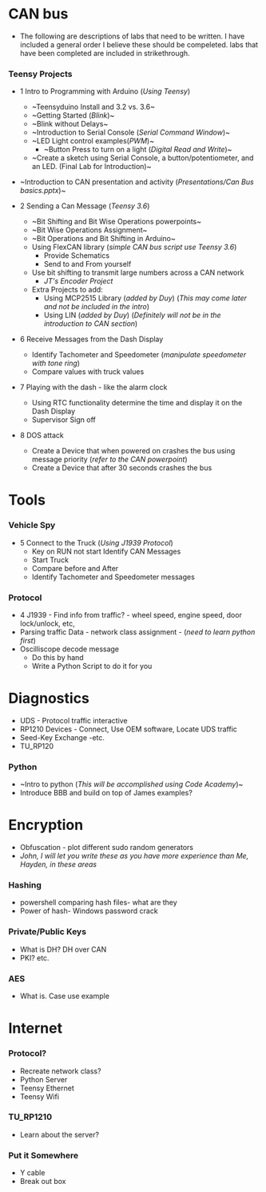 # CAN bus
* The following are descriptions of labs that need to be written. I have included a general order I believe these should be compeleted.
labs that have been completed are included in strikethrough. 
### Teensy Projects
* 1 Intro to Programming with Arduino (_Using Teensy_)
	- ~Teensyduino Install and 3.2 vs. 3.6~
	- ~Getting Started (_Blink_)~
	- ~Blink without Delays~
	- ~Introduction to Serial Console (_Serial Command Window_)~
	- ~LED Light control examples(_PWM_)~
		- ~Button Press to turn on a light (_Digital Read and Write_)~
	- ~Create a sketch using Serial Console, a button/potentiometer, and an LED. (Final Lab for Introduction)~
	
* ~Introduction to CAN presentation and activity (_Presentations/Can Bus basics.pptx_)~
* 2 Sending a Can Message (_Teensy 3.6_)
	- ~Bit Shifting and Bit Wise Operations powerpoints~
	- ~Bit Wise Operations Assignment~
	- ~Bit Operations and Bit Shifting in Arduino~
	- Using FlexCAN library (_simple CAN bus script use Teensy 3.6_)
		- Provide Schematics
		- Send to and From yourself
	- Use bit shifting to transmit large numbers across a CAN network
		- _JT's Encoder Project_
	- Extra Projects to add:
		- Using MCP2515 Library (_added by Duy_) (_This may come later and not be included in the intro_)
		- Using LIN (_added by Duy_) (_Definitely will not be in the introduction to CAN section_)
	
* 6 Receive Messages from the Dash Display
	- Identify Tachometer and Speedometer (_manipulate speedometer with tone ring_)
	- Compare values with truck values
* 7 Playing with the dash - like the alarm clock
	- Using RTC functionality determine the time and display it on the Dash Display
	- Supervisor Sign off
* 8 DOS attack
	- Create a Device that when powered on crashes the bus using message priority (_refer to the CAN powerpoint_)
	- Create a Device that after 30 seconds crashes the bus
# Tools
### Vehicle Spy
* 5 Connect to the Truck (_Using J1939 Protocol_)
	- Key on RUN not start Identify CAN Messages
	- Start Truck
	- Compare before and After
	- Identify Tachometer and Speedometer messages

### Protocol
* 4 J1939 - Find info from traffic? - wheel speed, engine speed, door lock/unlock, etc, 
* Parsing traffic Data - network class assignment - (_need to learn python first_)
* Oscilliscope decode message
	- Do this by hand
	- Write a Python Script to do it for you

# Diagnostics
* UDS - Protocol traffic interactive
* RP1210 Devices - Connect, Use OEM software, Locate UDS traffic
* Seed-Key Exchange -etc.
* TU_RP120 

### Python
* ~Intro to python (_This will be accomplished using Code Academy_)~
* Introduce BBB and build on top of James examples?





# Encryption
* Obfuscation - plot different sudo random generators
* _John, I will let you write these as you have more experience than Me, Hayden, in these areas_
### Hashing
* powershell comparing hash files- what are they
* Power of hash- Windows password crack
### Private/Public Keys
* What is DH? DH over CAN
* PKI? etc.
### AES
* What is. Case use example

# Internet
### Protocol?
* Recreate network class?
* Python Server 
* Teensy Ethernet
* Teensy Wifi
### TU_RP1210
* Learn about the server?

### Put it Somewhere
* Y cable
* Break out box
